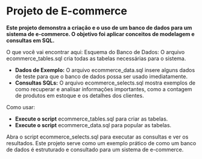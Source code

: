 # Projeto de E-commerce

**Este projeto demonstra a criação e o uso de um banco de dados para um sistema de e-commerce. O objetivo foi aplicar conceitos de modelagem e consultas em SQL.**

O que você vai encontrar aqui:
Esquema do Banco de Dados: O arquivo ecommerce_tables.sql cria todas as tabelas necessárias para o sistema.

* **Dados de Exemplo:** O arquivo ecommerce_data.sql insere alguns dados de teste para que o banco de dados possa ser usado imediatamente.
* **Consultas SQLs:** O arquivo ecommerce_selects.sql mostra exemplos de como recuperar e analisar informações importantes, como a contagem de produtos em estoque e os detalhes dos clientes.

Como usar:
* **Execute o script** ecommerce_tables.sql para criar as tabelas.
* **Execute o script** ecommerce_data.sql para popular as tabelas.

Abra o script ecommerce_selects.sql para executar as consultas e ver os resultados.
Este projeto serve como um exemplo prático de como um banco de dados é estruturado e consultado para um sistema de e-commerce.
